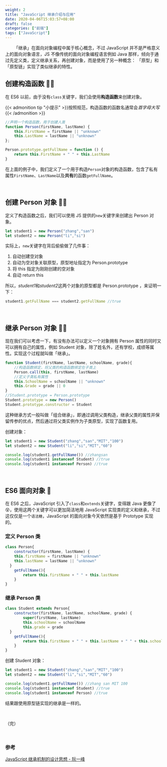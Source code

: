 ```yaml
---
weight: 2
title: "JavaScript 继承介绍与应用"
date: 2020-04-06T15:03:57+08:00
draft: false
categories: ["前端"]
tags: ["JavaScript"]
---
```


&emsp;&emsp;「继承」在面向对象编程中属于核心概念，不过 JavaScript 并不是严格意义上的面向对象语言，JS 不像传统的面向对象编程语言例如 Java 那样，倾向于通过先定义类，定义继承关系，再创建对象，而是使用了另一种概念： 「原型」和「原型链」实现了类似继承的特性。   

## 创建构造函数 :man_mechanic:

在 ES6 以前，由于没有`class`关键字，我们会使用**构造函数**来创建对象。

{{< admonition tip "小提示" >}}按照规范，构造函数的函数名通常会*首字母大写*{{< /admonition >}}

```javascript
//声明一个构造函数，用于创建人类
function Person(firstName, lastName) {
    this.FirstName = firstName || "unknown"
    this.LastName = lastName || "unknown"
};

Person.prototype.getFullName = function () {
    return this.FirstName + " " + this.LastName
}
```

在上面的例子中，我们定义了一个用于构造`Person`对象的构造函数，包含了私有属性`FirstName`、`LastName`以及**共有**的函数`getFullName`。  

&nbsp;

## 创建 Person 对象 :pouting_man:

定义了构造函数之后，我们可以使用 JS 提供的`new`关键字来创建出 Person 对象。

```javascript
let student1 = new Person("zhang","san")
let student2 = new Person("li","si")
```

实际上，`new`关键字在背后偷偷做了几件事：

1. 自动创建空对象
2. 自动为空对象关联原型，原型地址指定为 Person.prototype
3. 将 this 指定为刚刚创建的空对象
4. 自动 return this

所以，*student1*和*student2*这两个对象的原型都是 Person.prototype ，来证明一下：

```javascript
student1.getFullName === student2.getFullName //true
```

&nbsp;

## 继承 Person 对象 :man_student:

现在我们可以考虑一下，有没有办法可以定义一个对象拥有 Person 属性的同时又可以拥有自己的属性，例如 Student 对象，除了姓名外，还有学校，成绩等属性。实现这个过程就叫做「继承」。

```javascript
function Student(firstName, lastName, schoolName, grade){
    //构造函数绑定，将父类的构造函数绑定在子类上
    Person.call(this, firstName, lastName)
	//定义子类私有属性
    this.SchoolName = schoolName || "unknown"
    this.Grade = grade || 0
}
//Student.prototype = Person.prototype
Student.prototype = new Person()
Student.prototype.constructor = Student
```

这种继承方式一般叫做「组合继承」，即通过调用父类构造，继承父类的属性并保留传参的优点，然后通过将父类实例作为子类原型，实现了函数复用。

创建对象：

```javascript
let student1 = new Student("zhang","san","MIT","100")
let student2 = new Student("li","si","MIT","60")

console.log(student1.getFullName()) //zhangsan
console.log(student1 instanceof Student) //true
console.log(student1 instanceof Person) //true
```

&nbsp;

## ES6 面向对象 :angel:

在 ES6 之后，JavaScript 引入了`class`和`extends`关键字，变得跟 Java 更像了:dizzy_face:，使用这两个关键字可以更加简洁地用 JavaScript 实现类的定义和继承，不过这仅仅是一个`语法糖`，JavaScript 的面向对象今天依然是基于 Prototype 实现的。

### 定义 Person 类

```javascript
class Person{
    constructor(firstName, lastName) {
    this.firstName = firstName || "unknown"
    this.lastName = lastName || "unknown"
  }
    getFullName(){
        return this.firstName + " " + this.lastName
    }
}
```

### 继承 Person 类

```javascript
class Student extends Person{
    constructor(firstName, lastName, schoolName, grade) {
    	super(firstName, lastName)
    	this.schoolName = schoolName
    	this.grade = grade
  }
    getFullName(){
        return this.firstName + " " + this.lastName + " " + this.schoolName + " " + this.grade
    }
}
```

创建 Student 对象：

```javascript
let student1 = new Student("zhang","san","MIT","100")
let student2 = new Student("li","si","MIT","60")

console.log(student1.getFullName()) //zhang san MIT 100
console.log(student1 instanceof Student) //true
console.log(student1 instanceof Person) //true
```

结果跟使用原型链实现的继承是一样的。

&nbsp;

（完）

&nbsp;

### 参考

[JavaScript 继承机制的设计思想 - 阮一峰](http://www.ruanyifeng.com/blog/2011/06/designing_ideas_of_inheritance_mechanism_in_javascript.html)

